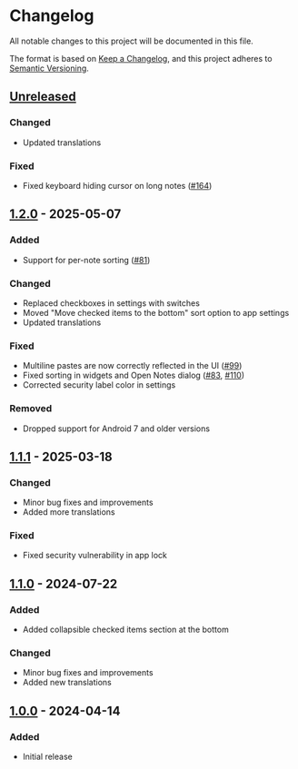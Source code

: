 # Changelog

All notable changes to this project will be documented in this file.

The format is based on [Keep a Changelog](https://keepachangelog.com/en/1.1.0/),
and this project adheres to [Semantic Versioning](https://semver.org/spec/v2.0.0.html).

## [Unreleased]

### Changed

- Updated translations

### Fixed

- Fixed keyboard hiding cursor on long notes ([#164])

## [1.2.0] - 2025-05-07

### Added

- Support for per-note sorting ([#81])

### Changed

- Replaced checkboxes in settings with switches
- Moved "Move checked items to the bottom" sort option to app settings
- Updated translations

### Fixed

- Multiline pastes are now correctly reflected in the UI ([#99])
- Fixed sorting in widgets and Open Notes dialog ([#83], [#110])
- Corrected security label color in settings

### Removed

- Dropped support for Android 7 and older versions

## [1.1.1] - 2025-03-18

### Changed

- Minor bug fixes and improvements
- Added more translations

### Fixed

- Fixed security vulnerability in app lock

## [1.1.0] - 2024-07-22

### Added

- Added collapsible checked items section at the bottom

### Changed

- Minor bug fixes and improvements
- Added new translations

## [1.0.0] - 2024-04-14

### Added

- Initial release

[Unreleased]: https://github.com/FossifyOrg/Notes/compare/1.2.0...HEAD
[1.2.0]: https://github.com/FossifyOrg/Notes/compare/1.1.1...1.2.0
[1.1.1]: https://github.com/FossifyOrg/Notes/compare/1.1.0...1.1.1
[1.1.0]: https://github.com/FossifyOrg/Notes/compare/1.0.0...1.1.0
[1.0.0]: https://github.com/FossifyOrg/Notes/releases/tag/1.0.0

[#81]: https://github.com/FossifyOrg/Notes/issues/81
[#83]: https://github.com/FossifyOrg/Notes/issues/83
[#99]: https://github.com/FossifyOrg/Notes/issues/99
[#110]: https://github.com/FossifyOrg/Notes/issues/110
[#164]: https://github.com/FossifyOrg/Notes/issues/164
